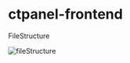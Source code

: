 # ctpanel-frontend

<p>
  FileStructure
</p>

![fileStructure](https://user-images.githubusercontent.com/47499956/110384509-05f2a000-805e-11eb-8cab-9371a400e509.PNG)
